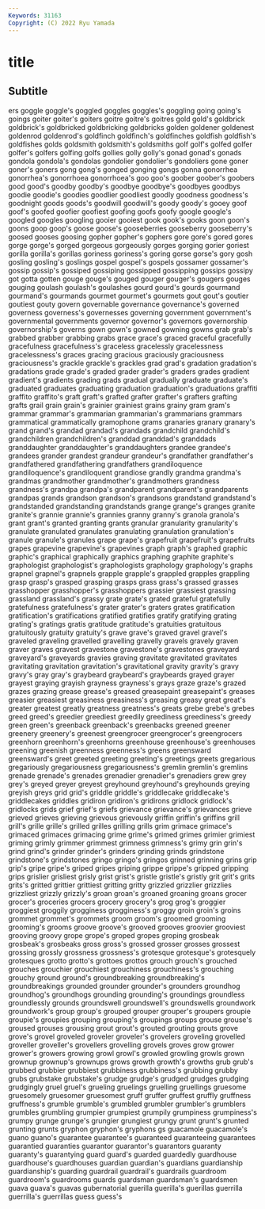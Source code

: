 ```yaml
---
Keywords: 31163
Copyright: (C) 2022 Ryu Yamada
---
```



# title

## Subtitle
ers goggle goggle's goggled goggles goggles's
goggling going going's goings goiter goiter's goiters goitre goitre's goitres
gold gold's goldbrick goldbrick's goldbricked goldbricking goldbricks golden goldener goldenest
goldenrod goldenrod's goldfinch goldfinch's goldfinches goldfish goldfish's goldfishes golds goldsmith
goldsmith's goldsmiths golf golf's golfed golfer golfer's golfers golfing golfs
gollies golly golly's gonad gonad's gonads gondola gondola's gondolas gondolier
gondolier's gondoliers gone goner goner's goners gong gong's gonged gonging
gongs gonna gonorrhea gonorrhea's gonorrhoea gonorrhoea's goo goo's goober goober's
goobers good good's goodby goodby's goodbye goodbye's goodbyes goodbys goodie
goodie's goodies goodlier goodliest goodly goodness goodness's goodnight goods goods's
goodwill goodwill's goody goody's gooey goof goof's goofed goofier goofiest
goofing goofs goofy google google's googled googles googling gooier gooiest
gook gook's gooks goon goon's goons goop goop's goose goose's
gooseberries gooseberry gooseberry's goosed gooses goosing gopher gopher's gophers gore
gore's gored gores gorge gorge's gorged gorgeous gorgeously gorges gorging
gorier goriest gorilla gorilla's gorillas goriness goriness's goring gorse gorse's
gory gosh gosling gosling's goslings gospel gospel's gospels gossamer gossamer's
gossip gossip's gossiped gossiping gossipped gossipping gossips gossipy got gotta
gotten gouge gouge's gouged gouger gouger's gougers gouges gouging goulash
goulash's goulashes gourd gourd's gourds gourmand gourmand's gourmands gourmet gourmet's
gourmets gout gout's goutier goutiest gouty govern governable governance governance's
governed governess governess's governesses governing government government's governmental governments governor
governor's governors governorship governorship's governs gown gown's gowned gowning gowns
grab grab's grabbed grabber grabbing grabs grace grace's graced graceful
gracefully gracefulness gracefulness's graceless gracelessly gracelessness gracelessness's graces gracing gracious
graciously graciousness graciousness's grackle grackle's grackles grad grad's gradation gradation's
gradations grade grade's graded grader grader's graders grades gradient gradient's
gradients grading grads gradual gradually graduate graduate's graduated graduates graduating
graduation graduation's graduations graffiti graffito graffito's graft graft's grafted grafter
grafter's grafters grafting grafts grail grain grain's grainier grainiest grains
grainy gram gram's grammar grammar's grammarian grammarian's grammarians grammars grammatical
grammatically gramophone grams granaries granary granary's grand grand's grandad grandad's
grandads grandchild grandchild's grandchildren grandchildren's granddad granddad's granddads granddaughter granddaughter's
granddaughters grandee grandee's grandees grander grandest grandeur grandeur's grandfather grandfather's
grandfathered grandfathering grandfathers grandiloquence grandiloquence's grandiloquent grandiose grandly grandma grandma's
grandmas grandmother grandmother's grandmothers grandness grandness's grandpa grandpa's grandparent grandparent's
grandparents grandpas grands grandson grandson's grandsons grandstand grandstand's grandstanded grandstanding
grandstands grange grange's granges granite granite's grannie grannie's grannies granny
granny's granola granola's grant grant's granted granting grants granular granularity
granularity's granulate granulated granulates granulating granulation granulation's granule granule's granules
grape grape's grapefruit grapefruit's grapefruits grapes grapevine grapevine's grapevines graph
graph's graphed graphic graphic's graphical graphically graphics graphing graphite graphite's
graphologist graphologist's graphologists graphology graphology's graphs grapnel grapnel's grapnels grapple
grapple's grappled grapples grappling grasp grasp's grasped grasping grasps grass
grass's grassed grasses grasshopper grasshopper's grasshoppers grassier grassiest grassing grassland
grassland's grassy grate grate's grated grateful gratefully gratefulness gratefulness's grater
grater's graters grates gratification gratification's gratifications gratified gratifies gratify gratifying
grating grating's gratings gratis gratitude gratitude's gratuities gratuitous gratuitously gratuity
gratuity's grave grave's graved gravel gravel's graveled graveling gravelled gravelling
gravelly gravels gravely graven graver graves gravest gravestone gravestone's gravestones
graveyard graveyard's graveyards gravies graving gravitate gravitated gravitates gravitating gravitation
gravitation's gravitational gravity gravity's gravy gravy's gray gray's graybeard graybeard's
graybeards grayed grayer grayest graying grayish grayness grayness's grays graze
graze's grazed grazes grazing grease grease's greased greasepaint greasepaint's greases
greasier greasiest greasiness greasiness's greasing greasy great great's greater greatest
greatly greatness greatness's greats grebe grebe's grebes greed greed's greedier
greediest greedily greediness greediness's greedy green green's greenback greenback's greenbacks
greened greener greenery greenery's greenest greengrocer greengrocer's greengrocers greenhorn greenhorn's
greenhorns greenhouse greenhouse's greenhouses greening greenish greenness greenness's greens greensward
greensward's greet greeted greeting greeting's greetings greets gregarious gregariously gregariousness
gregariousness's gremlin gremlin's gremlins grenade grenade's grenades grenadier grenadier's grenadiers
grew grey grey's greyed greyer greyest greyhound greyhound's greyhounds greying
greyish greys grid grid's griddle griddle's griddlecake griddlecake's griddlecakes griddles
gridiron gridiron's gridirons gridlock gridlock's gridlocks grids grief grief's griefs
grievance grievance's grievances grieve grieved grieves grieving grievous grievously griffin
griffin's griffins grill grill's grille grille's grilled grilles grilling grills
grim grimace grimace's grimaced grimaces grimacing grime grime's grimed grimes
grimier grimiest griming grimly grimmer grimmest grimness grimness's grimy grin
grin's grind grind's grinder grinder's grinders grinding grinds grindstone grindstone's
grindstones gringo gringo's gringos grinned grinning grins grip grip's gripe
gripe's griped gripes griping grippe grippe's gripped gripping grips grislier
grisliest grisly grist grist's gristle gristle's gristly grit grit's grits
grits's gritted grittier grittiest gritting gritty grizzled grizzlier grizzlies grizzliest
grizzly grizzly's groan groan's groaned groaning groans grocer grocer's groceries
grocers grocery grocery's grog grog's groggier groggiest groggily grogginess grogginess's
groggy groin groin's groins grommet grommet's grommets groom groom's groomed
grooming grooming's grooms groove groove's grooved grooves groovier grooviest grooving
groovy grope grope's groped gropes groping grosbeak grosbeak's grosbeaks gross
gross's grossed grosser grosses grossest grossing grossly grossness grossness's grotesque
grotesque's grotesquely grotesques grotto grotto's grottoes grottos grouch grouch's grouched
grouches grouchier grouchiest grouchiness grouchiness's grouching grouchy ground ground's groundbreaking
groundbreaking's groundbreakings grounded grounder grounder's grounders groundhog groundhog's groundhogs grounding
grounding's groundings groundless groundlessly grounds groundswell groundswell's groundswells groundwork groundwork's
group group's grouped grouper grouper's groupers groupie groupie's groupies grouping
grouping's groupings groups grouse grouse's groused grouses grousing grout grout's
grouted grouting grouts grove grove's grovel groveled groveler groveler's grovelers
groveling grovelled groveller groveller's grovellers grovelling grovels groves grow grower
grower's growers growing growl growl's growled growling growls grown grownup
grownup's grownups grows growth growth's growths grub grub's grubbed grubbier
grubbiest grubbiness grubbiness's grubbing grubby grubs grubstake grubstake's grudge grudge's
grudged grudges grudging grudgingly gruel gruel's grueling gruelings gruelling gruellings
gruesome gruesomely gruesomer gruesomest gruff gruffer gruffest gruffly gruffness gruffness's
grumble grumble's grumbled grumbler grumbler's grumblers grumbles grumbling grumpier grumpiest
grumpily grumpiness grumpiness's grumpy grunge grunge's grungier grungiest grungy grunt
grunt's grunted grunting grunts gryphon gryphon's gryphons gs guacamole guacamole's
guano guano's guarantee guarantee's guaranteed guaranteeing guarantees guarantied guaranties guarantor
guarantor's guarantors guaranty guaranty's guarantying guard guard's guarded guardedly guardhouse
guardhouse's guardhouses guardian guardian's guardians guardianship guardianship's guarding guardrail guardrail's
guardrails guardroom guardroom's guardrooms guards guardsman guardsman's guardsmen guava guava's
guavas gubernatorial guerilla guerilla's guerillas guerrilla guerrilla's guerrillas guess guess's
